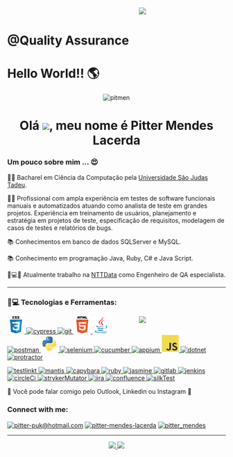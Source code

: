 <img align="right" width="200px" style="margin-top:-20px" src="https://user-images.githubusercontent.com/22378340/173125478-e6206125-8037-40fb-a85b-12819d1c2b0a.jpeg">
<h1>  @Quality Assurance </h1>
<h1>  Hello World!! 🌎 </h1>

<p align="center"> <img src="https://komarev.com/ghpvc/?username=pitmen&label=Profile%20views&color=0e75b6&style=flat" alt="pitmen" /> </p>

<h1 align = "center"> Olá <img src="https://media.giphy.com/media/hvRJCLFzcasrR4ia7z/giphy.gif" width="10px">, meu nome é Pitter Mendes Lacerda</h1>

### Um pouco sobre mim ... 😍

👨‍🎓 Bacharel em Ciência da Computação pela [Universidade São Judas Tadeu](https://www.usjt.br/).

🧑‍💻 Profissional com ampla experiência em testes de software funcionais manuais e automatizados atuando como analista de teste em grandes projetos. 
Experiência em treinamento de usuários, planejamento e estratégia em projetos de teste, especificação de requisitos, modelagem de casos de testes e relatórios de bugs. 

📚 Conhecimentos em banco de dados SQLServer e MySQL. 

📚 Conhecimento em programação Java, Ruby, C# e Java Script. 

🧑💻🚀 Atualmente trabalho na [NTTData](https://www.nttdata.com/global/en/) como Engenheiro de QA especialista.
 
******

### 🚀💻 Tecnologias e Ferramentas:

<img width="200px" align="right" src="https://user-images.githubusercontent.com/22378340/173125481-162d529e-f0a7-46ac-a562-21be2ca077aa.jpeg">

<p align="left"> 
 <a href="https://www.w3schools.com/css/" target="_blank" rel="noreferrer"> <img src="https://raw.githubusercontent.com/devicons/devicon/master/icons/css3/css3-original-wordmark.svg" alt="css3" width="40" height="40"/> </a> 
 <a href="https://www.cypress.io" target="_blank" rel="noreferrer"> <img src="https://raw.githubusercontent.com/simple-icons/simple-icons/6e46ec1fc23b60c8fd0d2f2ff46db82e16dbd75f/icons/cypress.svg" alt="cypress" width="40" height="40"/> </a> <a href="https://git-scm.com/" target="_blank" rel="noreferrer"> <img src="https://www.vectorlogo.zone/logos/git-scm/git-scm-icon.svg" alt="git" width="40" height="40"/> </a> 
 <a href="https://www.w3.org/html/" target="_blank" rel="noreferrer"> <img src="https://raw.githubusercontent.com/devicons/devicon/master/icons/html5/html5-original-wordmark.svg" alt="html5" width="40" height="40"/> </a> <a href="https://www.java.com" target="_blank" rel="noreferrer"> <img src="https://raw.githubusercontent.com/devicons/devicon/master/icons/java/java-original.svg" alt="java" width="40" height="40"/> </a> 
 <a href="https://postman.com" target="_blank" rel="noreferrer"> <img src="https://www.vectorlogo.zone/logos/getpostman/getpostman-icon.svg" alt="postman" width="40" height="40"/> </a> <a href="https://www.python.org" target="_blank" rel="noreferrer"> <img src="https://raw.githubusercontent.com/devicons/devicon/master/icons/python/python-original.svg" alt="python" width="40" height="40"/> </a> 
 <a href="https://www.selenium.dev" target="_blank" rel="noreferrer"> <img src="https://raw.githubusercontent.com/detain/svg-logos/780f25886640cef088af994181646db2f6b1a3f8/svg/selenium-logo.svg" alt="selenium" width="40" height="40"/> </a> 
 <a href="https://cucumber.io" target="_blank" rel="noreferrer"> <img src="https://cdn.jsdelivr.net/gh/devicons/devicon/icons/cucumber/cucumber-plain.svg" alt="cucumber" width="40" height="40"/> </a> <a href="http://appium.io" target="_blank" rel="noreferrer"> <img src="https://raw.githubusercontent.com/openjs-foundation/artwork/ac43961d1157f973c54f210cf5e0c9c45e3d3f10/projects/appium/appium-logo-stacked-grayscale.svg" alt="appium" width="40" height="40"/> </a> 
 <a href="https://developer.mozilla.org/en-US/docs/Web/JavaScript" target="_blank" rel="noreferrer"> <img src="https://raw.githubusercontent.com/devicons/devicon/master/icons/javascript/javascript-original.svg" alt="javascript" width="40" height="40"/> </a> 
 <a href="https://dotnet.microsoft.com/en-us/download" target="_blank" rel="noreferrer"> <img src="https://user-images.githubusercontent.com/22378340/173146361-7535e110-8f57-43a7-910e-8de4150152fa.svg" alt="dotnet" width="40" height="40"/> </a>
 <a href="https://www.protractortest.org/#/" target="_blank" rel="noreferrer"> <img src="https://user-images.githubusercontent.com/22378340/173146366-75261bcc-a606-45c1-8827-e5f5034d59e8.svg" alt="protractor" width="40" height="40"/> </a>
 
 <a href="https://testlink.org/" target="_blank" rel="noreferrer"> <img src="https://user-images.githubusercontent.com/22378340/173146369-3f8afb1e-1a09-404c-8b06-2ff76e3b1221.png" alt="testlinkt" width="40" height="40"/> </a>
 <a href="https://www.mantisbt.org/" target="_blank" rel="noreferrer"> <img src="https://user-images.githubusercontent.com/22378340/173146364-6a73eb37-e3e3-4d2d-8f74-8da9e5d86024.jpg" alt="mantis" width="40" height="40"/> </a>
 <a href="https://github.com/teamcapybara/capybara" target="_blank" rel="noreferrer"> <img src="https://user-images.githubusercontent.com/22378340/173149902-3c3132a7-bb60-4eee-865c-f899fb8cf1c2.jpg" alt="capybara" width="40" height="40"/> </a>
 <a href="https://www.ruby-lang.org/pt/documentation/" target="_blank" rel="noreferrer"> <img src="https://www.ruby-lang.org/images/header-ruby-logo.png" alt="ruby" width="40" height="40"/> </a>
 <a href="https://jasmine.github.io/" target="_blank" rel="noreferrer"> <img src="https://user-images.githubusercontent.com/22378340/173148065-ccc72bcc-a3ee-4d7e-9cf0-ee9f5c138e5b.svg" alt="jasmine" width="40" height="40"/> </a>
 <a href="https://gitlab.com/gitlab-org/gitlab" target="_blank" rel="noreferrer"> <img src="https://gitlab.com/uploads/-/system/project/avatar/278964/project_avatar.png?width=64" alt="gitlab" width="40" height="40"/> </a>
 <a href="https://www.jenkins.io/" target="_blank" rel="noreferrer"> <img src="https://user-images.githubusercontent.com/22378340/173148068-9ec3dcec-b130-4d93-9403-8f26a8513d71.svg" alt="jenkins" width="40" height="40"/> </a>
 <a href="https://circleci.com/" target="_blank" rel="noreferrer"> <img src="https://user-images.githubusercontent.com/22378340/173146356-ff1c884d-86d7-47cf-b51a-00b3ca1ef315.svg" alt="circleCi" width="40" height="40"/> </a>
 <a href="https://stryker-mutator.io/" target="_blank" rel="noreferrer"> <img src="https://stryker-mutator.io/images/stryker.svg" alt="strykerMutator" width="40" height="40"/> </a>
 <a href="https://jira.atlassian.com/" target="_blank" rel="noreferrer"> <img src="https://user-images.githubusercontent.com/22378340/173148060-3f7953ff-baff-4616-b8c9-29f554bd3b80.svg" alt="jira" width="40" height="40"/> </a>
 <a href="https://www.atlassian.com/br/software/confluence" target="_blank" rel="noreferrer"> <img src="https://user-images.githubusercontent.com/22378340/173148063-da9ddbe8-a383-4d6a-90a3-aa5ca3dc08b2.svg" alt="confluence" width="40" height="40"/> </a>
 <a href="https://www.microfocus.com/pt-br/products/silk-test/overview" target="_blank" rel="noreferrer"> <img src="https://user-images.githubusercontent.com/22378340/173146368-fbfab707-cf40-44c3-b513-922fb3932d36.png" alt="silkTest" width="40" height="40"/> </a>
</p>


💬 Você pode falar comigo pelo Outlook, Linkedin ou Instagram 🤩


<h3 align="left">Connect with me:</h3>
<p align="left">
<a href="mailto:pitter-puk@hotmail.com" target="blank"><img align="center" src="https://user-images.githubusercontent.com/22378340/173155426-1be7cba2-fa57-4112-bef1-3d1a3c2073a5.svg" alt="pitter-puk@hotmail.com" height="30" width="40" /></a>
<a href="https://www.linkedin.com/in/pitter-mendes-lacerda" target="blank"><img align="center" src="https://raw.githubusercontent.com/rahuldkjain/github-profile-readme-generator/master/src/images/icons/Social/linked-in-alt.svg" alt="pitter-mendes-lacerda" height="30" width="40" /></a>
<a href="https://www.instagram.com/pitter_mendes" target="blank"><img align="center" src="https://raw.githubusercontent.com/rahuldkjain/github-profile-readme-generator/master/src/images/icons/Social/instagram.svg" alt="pitter_mendes" height="30" width="40" /></a>
</p>

******

<div align="center">
  <a href="https://github.com/pitmen">
  <img height="160px" display="flex" src="https://github-readme-stats-eight-theta.vercel.app/api?username=pitmen&show_icons=true&theme=algolia&include_all_commits=true&count_private=true"/>
  <img height="160px" display="flex" src="https://github-readme-stats-eight-theta.vercel.app/api/top-langs/?username=pitmen&layout=compact&langs_count=8&theme=algolia"/>
</div>

